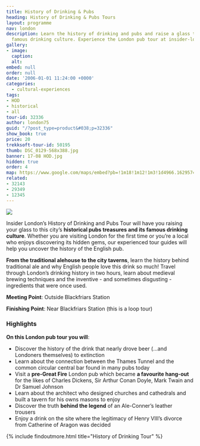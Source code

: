```yaml
---
title: History of Drinking & Pubs
heading: History of Drinking & Pubs Tours
layout: programme
nav: london
description: Learn the history of drinking and pubs and raise a glass to this city’s
  famous drinking culture. Experience the London pub tour at insider-london.co.uk.
gallery:
- image:
  caption:
  alt:
embed: null
order: null
date: '2006-01-01 11:24:00 +0000'
categories:
  - cultural-experiences
tags:
- HOD
- historical
- all
tour-id: 32336
author: london75
guid: "/?post_type=product&#038;p=32336"
show_book: true
price: 20
trekksoft-tour-id: 50195
thumb: DSC_0129-568x388.jpg
banner: 17-08 HOD.jpg
hidden: true
order: 4
map: https://www.google.com/maps/embed?pb=!1m18!1m12!1m3!1d4966.162957478993!2d-0.10564200397951787!3d51.51172115720292!2m3!1f0!2f0!3f0!3m2!1i1024!2i768!4f13.1!3m3!1m2!1s0x487604adbae6cb21%3A0x205e7bb84640673b!2sBlackfriars!5e0!3m2!1sen!2s!4v1431588376179
related:
- 32143
- 29349
- 12345
---
```


<img src="{{ site.imagepath }}{{ page.banner }}" />

Insider London’s History of Drinking and Pubs Tour will have you raising your glass to this city’s **historical pubs treasures and its famous drinking culture**. Whether you are visiting London for the first time or you’re a local who enjoys discovering its hidden gems, our experienced tour guides will help you uncover the history of the English pub.

**From the traditional alehouse to the city taverns**, learn the history behind traditional ale and why English people love this drink so much! Travel through London’s drinking history in two hours, learn about medieval brewing techniques and the inventive - and sometimes disgusting - ingredients that were once used.

**Meeting Point**: Outside Blackfriars Station

**Finishing Point**: Near Blackfriars Station (this is a loop tour)

### Highlights

**On this London pub tour you will**:

* Discover the history of the drink that nearly drove beer (…and Londoners themselves) to extinction
* Learn about the connection between the Thames Tunnel and the common circular central bar found in many pubs today
* Visit a **pre-Great Fire** London pub which became **a favourite hang-out** for the likes of Charles Dickens, Sir Arthur Conan Doyle, Mark Twain and Dr Samuel Johnson
* Learn about the architect who designed churches and cathedrals and built a tavern for his owns masons to enjoy
* Discover the truth **behind the legend** of an Ale-Conner’s leather trousers
* Enjoy a drink on the site where the legitimacy of Henry VIII’s divorce from Catherine of Aragon was decided

{% include findoutmore.html title="History of Drinking Tour" %}
